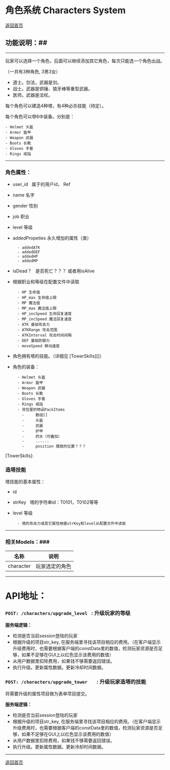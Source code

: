 ﻿# 角色系统 Characters System #

[返回首页](./index.md)

## 功能说明：##

------------------------------------------------------------------

玩家可以选择一个角色，后面可以继续添加其它角色，每次只能选一个角色出战。

（一共有3种角色, 3男3女） 

  - 道士。剑法，武器是剑。
  - 战士。武器是铜锤、狼牙棒等重型武器。
  - 医师。武器是法杖。

每个角色可以建造4种塔，有4种必杀技能（待定）。 


每个角色可以带6中装备。分别是： 

	- Helmet 头盔
	- Armor 盔甲
	- Weapon 武器
	- Boots 长靴
	- Gloves 手套
	- Rings 戒指



------------------------------------------------------------------
### **角色属性：**

- user_id   属于的用户id， Ref
- name 名字
- gender 性别
- job 职业
- level 等级
- addedPropeties 永久增加的属性（类）

		- addedATK
		- addedDEF
		- addedHP
        - addedMP
- isDead？   是否死亡？？？ 或者用isAlive
	
- 根据职业和等级在配置文件中读取

		- HP 生命值
		- HP_max 生命值上限
		- MP 魔法值
		- MP_max 魔法值上限
		- HP_incSpeed 生命回复速度
		- MP_incSpeed 魔法回复速度
		- ATK 基础攻击力
		- ATKRange 攻击范围
		- ATKInterval 攻击时间间隔
		- DEF 基础防御力
		- moveSpeed 移动速度


- 角色拥有塔的技能。（详细见 [TowerSkills][]）

- 角色的装备：
		
		- Helmet 头盔
		- Armor 盔甲
		- Weapon 武器
		- Boots 长靴
		- Gloves 手套
		- Rings 戒指
		- 背包里的物品PackItems
		  -     数组[]
		  -     头盔
		  -     武器
		  -     护甲
		  -     药水（可叠加）
		  -     ......
		  -     position 摆放的位置？？？



[TowerSkills]:

### 造塔技能

塔技能的基本属性：

- id
- strKey   塔的字符串id：T0101，T0102等等
- level 等级

		- 塔的攻击力或其它属性根据strKey和level从配置文件中读取



------------------------------------------------------------------
### 相关Models：###

|    名称   |         说明       
|-----------|-------------------
| character |玩家选定的角色

------------------------------------------------------------------
# API地址：

### `POST: /characters/upgrade_level `  : 升级玩家的等级

**服务端逻辑：**

- 检测是否当前session登陆的玩家
- 根据升级的项目str_key, 在服务端里寻找该项目相应的费用。（在客户端显示升级费用时，也需要根据客户端的constData里的数值，检测玩家资源是否足够，如果不足够在GUI上以红色显示该费用的数值）
- 从用户数据里扣除费用，如果钱不够需要返回错误。
- 执行升级。更新属性数据。更新冷却时间数据。


### `POST: /characters/upgrade_tower   `  : 升级玩家造塔的技能

将需要升级的属性项目做为表单项目提交。

**服务端逻辑：**

- 检测是否当前session登陆的玩家
- 根据升级的项目str_key, 在服务端里寻找该项目相应的费用。（在客户端显示升级费用时，也需要根据客户端的constData里的数值，检测玩家资源是否足够，如果不足够在GUI上以红色显示该费用的数值）
- 从用户数据里扣除费用，如果钱不够需要返回错误。
- 执行升级。更新属性数据。更新冷却时间数据。


------------------------------------------------------------------

[返回首页](./index.md)


